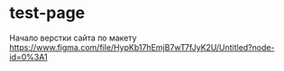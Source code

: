 # test-page
Начало верстки сайта по макету https://www.figma.com/file/HypKb17hEmjB7wT7fJyK2U/Untitled?node-id=0%3A1
